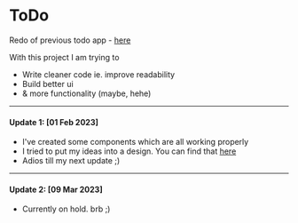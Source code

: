 # ToDo

Redo of previous todo app - [here](https://github.com/Larkuo/todoApp)

With this project I am trying to
 - Write cleaner code ie. improve readability
 - Build better ui
 - & more functionality (maybe, hehe)

---
#### Update 1: [01 Feb 2023] 

 - I've created some components which are all working properly 
 - I tried to put my ideas into a design. You can find that [here](https://www.figma.com/file/pzw9YLAHNdBkgdZywIWIRb/ToDo---Personal?node-id=0%3A1&t=TFn7fWysGSNxiXRd-1)
 - Adios till my next update ;)

---
#### Update 2: [09 Mar 2023]

- Currently on hold. brb ;)

